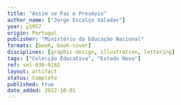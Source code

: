 ```yaml
---
title: "Assim se Faz o Presépio"
author_name: ["Jorge Escalço Valadas"]
year: y1957
origin: Portugal
publisher: "Ministério da Educação Nacional"
formats: [book, book-cover]
disciplines: [graphic-design, illustration, lettering]
tags: ["Colecção Educativa", "Estado Novo"]
ref: sol-030-0162
layout: artifact
status: Complete
published: true
date_added: 2022-10-01
---
```


